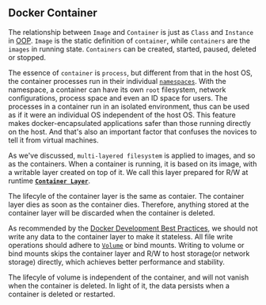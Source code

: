 ## Docker Container

The relationship between `Image` and `Container` is just as `Class` and `Instance` in [OOP](https://en.wikipedia.org/wiki/Object-oriented_programming). `Image` is the static definition of `container`, while `containers` are the `images` in running state. `Containers` can be created, started, paused, deleted or stopped.

The essence of `container` is `process`, but different from that in the host OS, the container processes run in their individual [`namespaces`](https://en.wikipedia.org/wiki/Linux_namespaces). With the namespace, a container can have its own `root` filesystem, network configurations, process space and even an ID space for users. The processes in a container run in an isolated environment, thus can be used as if it were an individual OS independent of the host OS. This feature makes docker-encapsulated applications safer than those running directly on the host. And that's also an important factor that confuses the novices to tell it from virtual machines.

As we've discussed, `multi-layered filesystem` is applied to images, and so as the containers. When a container is running, it is based on its image, with a writable layer created on top of it. We call this layer prepared for R/W at runtime [**`Container Layer`**](https://docs.docker.com/storage/storagedriver/#images-and-layers).

The lifecyle of the container layer is the same as contaier. The container layer dies as soon as the container dies. Therefore, anything stored at the container layer will be discarded when the container is deleted.

As recommended by the [Docker Development Best Practices](https://docs.docker.com/develop/dev-best-practices/#where-and-how-to-persist-application-data), we should not write any data to the container layer to make it stateless. All file write operations should adhere to [`Volume`](../data_management/volume.md) or bind mounts. Writing to volume or bind mounts skips the container layer and R/W to host storage(or network storage) directly, which achieves better performance and stability.

The lifecyle of volume is independent of the container, and will not vanish when the container is deleted. In light of it, the data persists when a container is deleted or restarted.
